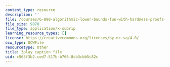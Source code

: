```yaml
---
content_type: resource
description: ''
file: /courses/6-890-algorithmic-lower-bounds-fun-with-hardness-proofs-fall-2014/c563f3b2ced7517bb7668cb3cbb5c82c_KdN2mQ594t0.vtt
file_size: 9870
file_type: application/x-subrip
learning_resource_types: []
license: https://creativecommons.org/licenses/by-nc-sa/4.0/
ocw_type: OCWFile
resourcetype: Other
title: 3play caption file
uid: c563f3b2-ced7-517b-b766-8cb3cbb5c82c
---
```

